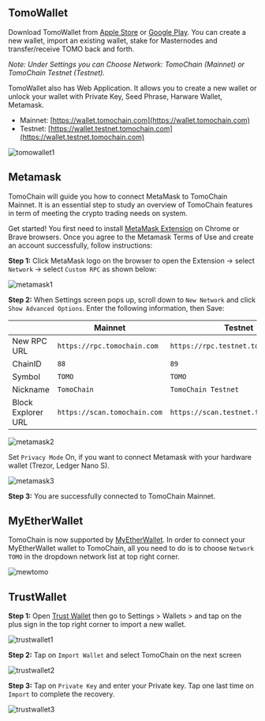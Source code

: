 ## TomoWallet

Download TomoWallet from [Apple Store](https://itunes.apple.com/vn/app/tomo-wallet/id1436476145) or [Google Play](https://play.google.com/store/apps/details?id=com.tomochain.wallet).
You can create a new wallet, import an existing wallet, stake for Masternodes and transfer/receive TOMO back and forth.

*Note: Under Settings you can Choose Network: TomoChain (Mainnet) or TomoChain Testnet (Testnet).*

TomoWallet also has Web Application. It allows you to create a new wallet or unlock your wallet with Private Key, Seed Phrase, Harware Wallet, Metamask.

- Mainnet: [https://wallet.tomochain.com](https://wallet.tomochain.com)
- Testnet: [https://wallet.testnet.tomochain.com](https://wallet.testnet.tomochain.com)

![tomowallet1](/assets/tomowallet1.jpg)

## Metamask

TomoChain will guide you how to connect MetaMask to TomoChain Mainnet.
It is an essential step to study an overview of TomoChain features in term of meeting the crypto trading needs on system.

Get started! You first need to install [MetaMask Extension](https://metamask.io/) on Chrome or Brave browsers.
Once you agree to the Metamask Terms of Use and create an account successfully, follow instructions:

**Step 1:** Click MetaMask logo on the browser to open the Extension -> select `Network` -> select `Custom RPC` as shown below:

![metamask1](/assets/metamask1.jpg)

**Step 2:** When Settings screen pops up, scroll down to `New Network` and click `Show Advanced Options`.
Enter the following information, then Save:

|                    | **Mainnet**                  | **Testnet**                          |
|--------------------|------------------------------|--------------------------------------| 
| New RPC URL        | `https://rpc.tomochain.com`  | `https://rpc.testnet.tomochain.com`  |
| ChainID            | `88`                         | `89`                                 |
| Symbol             | `TOMO`                       | `TOMO`                               |
| Nickname           | `TomoChain`                  | `TomoChain Testnet`                  |
| Block Explorer URL | `https://scan.tomochain.com` | `https://scan.testnet.tomochain.com` |

![metamask2](/assets/metamask2.jpg)

Set `Privacy Mode` On, if you want to connect Metamask with your hardware wallet (Trezor, Ledger Nano S).

![metamask3](/assets/metamask3.jpg)

**Step 3:** You are successfully connected to TomoChain Mainnet.

## MyEtherWallet

TomoChain is now supported by [MyEtherWallet](https://www.myetherwallet.com/). 
In order to connect your MyEtherWallet wallet to TomoChain, all you need to do is to choose `Network TOMO` in the dropdown network list at top right corner.

![mewtomo](/assets/mewtomo.jpg) 

## TrustWallet

**Step 1:** Open [Trust Wallet](https://trustwallet.com/assets/tomochain) then go to Settings > Wallets > and tap on the plus sign in the top right corner to import a new wallet.

![trustwallet1](/assets/trustwallet1.jpg)

**Step 2:** Tap on `Import Wallet` and select TomoChain on the next screen

![trustwallet2](/assets/trustwallet2.jpg)

**Step 3:** Tap on `Private Key` and enter your Private key.
Tap one last time on `Import` to complete the recovery.

![trustwallet3](/assets/trustwallet3.jpg)

